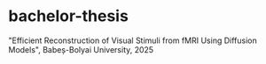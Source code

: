 # bachelor-thesis
"Efficient Reconstruction of Visual Stimuli from fMRI Using Diffusion Models", Babeș-Bolyai University, 2025
